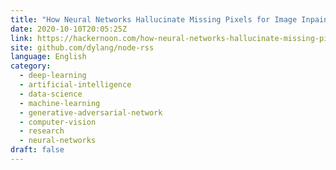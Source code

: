 ```yaml
---
title: "How Neural Networks Hallucinate Missing Pixels for Image Inpainting"
date: 2020-10-10T20:05:25Z
link: https://hackernoon.com/how-neural-networks-hallucinate-missing-pixels-for-image-inpainting-tt1f3tbf?source=rss&utm_medium=RSS&utm_source=news.12bit.vn
site: github.com/dylang/node-rss
language: English
category:
  - deep-learning
  - artificial-intelligence
  - data-science
  - machine-learning
  - generative-adversarial-network
  - computer-vision
  - research
  - neural-networks
draft: false
---
```

